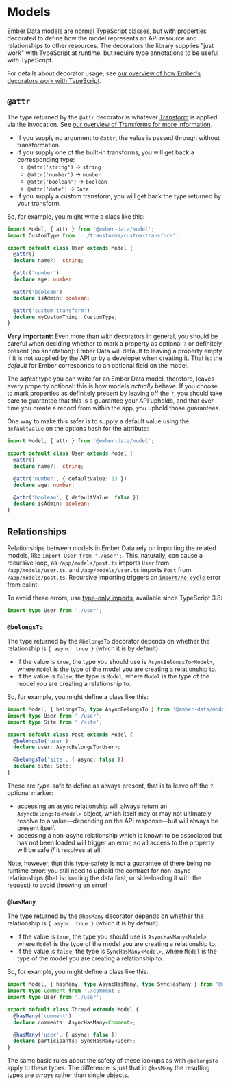# Models

Ember Data models are normal TypeScript classes, but with properties decorated to define how the model represents an API resource and relationships to other resources. The decorators the library supplies "just work" with TypeScript at runtime, but require type annotations to be useful with TypeScript.

For details about decorator usage, see [our overview of how Ember's decorators work with TypeScript](../ts/decorators.md).

## `@attr`

The type returned by the `@attr` decorator is whatever [Transform](https://api.emberjs.com/ember-data/release/classes/Transform) is applied via the invocation. See [our overview of Transforms for more information](./transforms.md).

* If you supply no argument to `@attr`, the value is passed through without transformation.
* If you supply one of the built-in transforms, you will get back a corresponding type:
  * `@attr('string')` → `string`
  * `@attr('number')` → `number`
  * `@attr('boolean')` → `boolean`
  * `@attr('date')` → `Date`
* If you supply a custom transform, you will get back the type returned by your transform.

So, for example, you might write a class like this:

```typescript
import Model, { attr } from '@ember-data/model';
import CustomType from '../transforms/custom-transform';

export default class User extends Model {
  @attr()
  declare name?:  string;

  @attr('number')
  declare age: number;

  @attr('boolean')
  declare isAdmin: boolean;

  @attr('custom-transform')
  declare myCustomThing: CustomType;
}
```

**Very important:** Even more than with decorators in general, you should be careful when deciding whether to mark a property as optional `?` or definitely present \(no annotation\): Ember Data will default to leaving a property empty if it is not supplied by the API or by a developer when creating it. That is: the _default_ for Ember corresponds to an optional field on the model.

The _safest_ type you can write for an Ember Data model, therefore, leaves every property optional: this is how models _actually_ behave. If you choose to mark properties as definitely present by leaving off the `?`, you should take care to guarantee that this is a guarantee your API upholds, and that ever time you create a record from within the app, _you_ uphold those guarantees.

One way to make this safer is to supply a default value using the `defaultValue` on the options hash for the attribute:

```typescript
import Model, { attr } from '@ember-data/model';

export default class User extends Model {
  @attr()
  declare name?:  string;

  @attr('number', { defaultValue: 13 })
  declare age: number;

  @attr('boolean', { defaultValue: false })
  declare isAdmin: boolean;
}
```

## Relationships

Relationships between models in Ember Data rely on importing the related models, like `import User from './user';`. This, naturally, can cause a recursive loop, as `/app/models/post.ts` imports `User` from `/app/models/user.ts`, and `/app/models/user.ts` imports `Post` from `/app/models/post.ts`. Recursive importing triggers an [`import/no-cycle`](https://github.com/import-js/eslint-plugin-import/blob/main/docs/rules/no-cycle.md) error from eslint. 

To avoid these errors, use [type-only imports](https://www.typescriptlang.org/docs/handbook/release-notes/typescript-3-8.html), available since TypeScript 3.8:

```ts
import type User from './user';
```

### `@belongsTo`

The type returned by the `@belongsTo` decorator depends on whether the relationship is `{ async: true }` \(which it is by default\).

* If the value is `true`, the type you should use is `AsyncBelongsTo<Model>`, where `Model` is the type of the model you are creating a relationship to.
* If the value is `false`, the type is `Model`, where `Model` is the type of the model you are creating a relationship to.

So, for example, you might define a class like this:

```typescript
import Model, { belongsTo, type AsyncBelongsTo } from '@ember-data/model';
import type User from './user';
import type Site from './site';

export default class Post extends Model {
  @belongsTo('user')
  declare user: AsyncBelongsTo<User>;

  @belongsTo('site', { async: false })
  declare site: Site;
}
```

These are _type_-safe to define as always present, that is to leave off the `?` optional marker:

* accessing an async relationship will always return an `AsyncBelongsTo<Model>` object, which itself may or may not ultimately resolve to a value—depending on the API response—but will always be present itself.
* accessing a non-async relationship which is known to be associated but has not been loaded will trigger an error, so all access to the property will be safe _if_ it resolves at all.

Note, however, that this type-safety is not a guarantee of there being no runtime error: you still need to uphold the contract for non-async relationships \(that is: loading the data first, or side-loading it with the request\) to avoid throwing an error!

### `@hasMany`

The type returned by the `@hasMany` decorator depends on whether the relationship is `{ async: true }` \(which it is by default\).

* If the value is `true`, the type you should use is `AsyncHasMany<Model>`, where `Model` is the type of the model you are creating a relationship to.
* If the value is `false`, the type is `SyncHasMany<Model>`, where `Model` is the type of the model you are creating a relationship to.

So, for example, you might define a class like this:

```typescript
import Model, { hasMany, type AsyncHasMany, type SyncHasMany } from '@ember-data/model';
import type Comment from './comment';
import type User from './user';

export default class Thread extends Model {
  @hasMany('comment')
  declare comments: AsyncHasMany<Comment>;

  @hasMany('user', { async: false })
  declare participants: SyncHasMany<User>;
}
```

The same basic rules about the safety of these lookups as with `@belongsTo` apply to these types. The difference is just that in `@hasMany` the resulting types are _arrays_ rather than single objects.

